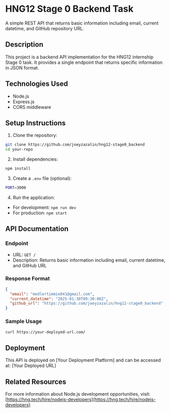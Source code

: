 # HNG12 Stage 0 Backend Task

A simple REST API that returns basic information including email, current datetime, and GitHub repository URL.

## Description

This project is a backend API implementation for the HNG12 internship Stage 0 task. It provides a single endpoint that returns specific information in JSON format.

## Technologies Used

- Node.js
- Express.js
- CORS middleware

## Setup Instructions

1. Clone the repository:
```bash
git clone https://github.com/joeyzazalin/hng12-stage0_backend
cd your-repo
```

2. Install dependencies:
```bash
npm install
```

3. Create a `.env` file (optional):
```bash
PORT=3000
```

4. Run the application:
- For development: `npm run dev`
- For production: `npm start`

## API Documentation

### Endpoint

- URL: `GET /`
- Description: Returns basic information including email, current datetime, and GitHub URL

### Response Format

```json
{
  "email": "medlertimmie841@gmail.com",
  "current_datetime": "2025-01-30T09:30:00Z",
  "github_url": "https://github.com/joeyzazalin/hng12-stage0_backend"
}
```

### Sample Usage

```bash
curl https://your-deployed-url.com/
```

## Deployment

This API is deployed on [Your Deployment Platform] and can be accessed at:
[Your Deployed URL]

## Related Resources

For more information about Node.js development opportunities, visit:
[https://hng.tech/hire/nodejs-developers](https://hng.tech/hire/nodejs-developers)
